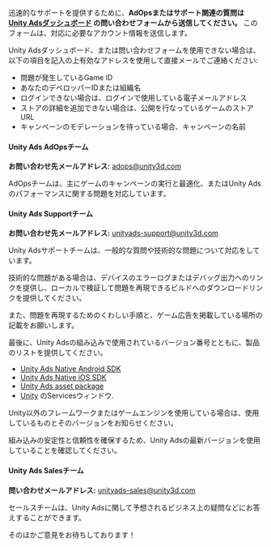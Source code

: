 迅速的なサポートを提供するために、**AdOpsまたはサポート関連の質問は [Unity Adsダッシュボード][1] の問い合わせフォームから送信してください。** このフォームは、対応に必要なアカウント情報を送信します。

Unity Adsダッシュボード、または問い合わせフォームを使用できない場合は、以下の項目を記入の上有効なアドレスを使用して直接メールでご連絡ください:

* 問題が発生しているGame ID
* あなたのデベロッパーIDまたは組織名
* ログインできない場合は、ログインで使用している電子メールアドレス
* ストアの詳細を追加できない場合は、公開を行なっているゲームのストアURL
* キャンペーンのモデレーションを待っている場合、キャンペーンの名前

#### Unity Ads AdOpsチーム

**お問い合わせ先メールアドレス:** [adops@unity3d.com][2]  

AdOpsチームは、主にゲームのキャンペーンの実行と最適化、またはUnity Adsのパフォーマンスに関する問題を対応しています。

#### Unity Ads Supportチーム

**お問い合わせ先メールアドレス:** [unityads-support@unity3d.com][3]

Unity Adsサポートチームは、一般的な質問や技術的な問題について対応をしています。

技術的な問題がある場合は、デバイスのエラーログまたはデバッグ出力へのリンクを提供し、ローカルで検証して問題を再現できるビルドへのダウンロードリンクを提供してください。

また、問題を再現するためのくわしい手順と、ゲーム広告を掲載している場所の記載をお願いします。

最後に、Unity Adsの組み込みで使用されているバージョン番号とともに、製品のリストを提供してください。

* [Unity Ads Native Android SDK][5]
* [Unity Ads Native iOS SDK][11]
* [Unity Ads asset package][6]
* [Unity][7] のServicesウィンドウ.

Unity以外のフレームワークまたはゲームエンジンを使用している場合は、使用しているものとそのバージョンをお知らせください。

組み込みの安定性と信頼性を確保するため、Unity Adsの最新バージョンを使用していることを確認してください。

#### Unity Ads Salesチーム

**問い合わせメールアドレス:** [unityads-sales@unity3d.com][4]

セールスチームは、Unity Adsに関して予想されるビジネス上の疑問などにお答えすることができます。

そのほかご意見をお待ちしております！

[1]: https://dashboard.unityads.unity3d.com
[2]: mailto:adops@unity3d.com
[3]: mailto:unityads-support@unity3d.com
[4]: mailto:unityads-sales@unity3d.com
[5]: https://github.com/Unity-Technologies/unity-ads-android/releases
[6]: https://www.assetstore.unity3d.com/en/#!/content/66123
[7]: https://unity3d.com/get-unity/download/archive
[11]: https://github.com/Unity-Technologies/unity-ads-ios
